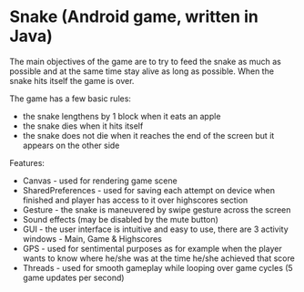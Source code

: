 # Snake (Android game, written in Java)
The main objectives of the game are to try to feed the snake as much as possible and at the same time stay alive as long as possible. When the snake hits itself the game is over.

The game has a few basic rules:
- the snake lengthens by 1 block when it eats an apple
- the snake dies when it hits itself
- the snake does not die when it reaches the end of the screen but it appears on the other side

Features:
- Canvas - used for rendering game scene
- SharedPreferences - used for saving each attempt on device when finished and player has access to it over highscores section
- Gesture - the snake is maneuvered by swipe gesture across the screen
- Sound effects (may be disabled by the mute button)
- GUI - the user interface is intuitive and easy to use, there are 3 activity windows - Main, Game & Highscores
- GPS - used for sentimental purposes as for example when the player wants to know where he/she was at the time he/she achieved that score
- Threads - used for smooth gameplay while looping over game cycles (5 game updates per second)
